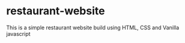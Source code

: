 # restaurant-website

This is a simple restaurant website build using HTML, CSS and Vanilla javascript
